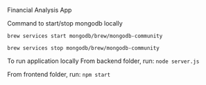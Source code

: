 <!-- First README.md file to push to the repo -->
Financial Analysis App

Command to start/stop mongodb locally

`brew services start mongodb/brew/mongodb-community`

`brew services stop mongodb/brew/mongodb-community`

To run application locally
From backend folder, run:
`node server.js`

From frontend folder, run:
`npm start`